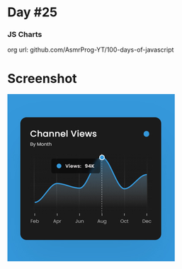 # Day #25

### JS Charts
org url: github.com/AsmrProg-YT/100-days-of-javascript

# Screenshot
![sc](./screenshot.jpg)
